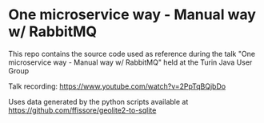 # One microservice way - Manual way w/ RabbitMQ

This repo contains the source code used as reference during the talk "One microservice way - Manual way w/ RabbitMQ" held at the Turin Java User Group

Talk recording: https://www.youtube.com/watch?v=2PpTqBQjbDo

Uses data generated by the python scripts available at https://github.com/ffissore/geolite2-to-sqlite
